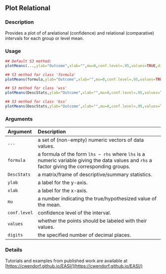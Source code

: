 ## Plot Relational

### Description

Provides a plot of of arelational (confidence) and relational (comparative) intervals for each group or level mean.

### Usage

```r
## Default S3 method:
plotMeans(...,ylab="Outcome",xlab="",mu=0,conf.level=.95,values=TRUE,digits=3)

## S3 method for class 'formula'
plotMeans(formula,ylab="Outcome",xlab="",mu=0,conf.level=.95,values=TRUE,digits=3)

## S3 method for class 'wss'
plotMeans(DescStats,ylab="Outcome",xlab="",mu=0,conf.level=.95,values=TRUE,digits=3)

## S3 method for class 'bss'
plotMeans(DescStats,ylab="Outcome",xlab="",mu=0,conf.level=.95,values=TRUE,digits=3)
```

### Arguments

Argument | Description
:-- | :--
```...``` | a set of (non-empty) numeric vectors of data values.
```formula``` | a formula of the form `lhs ~ rhs` where `lhs` is a numeric variable giving the data values and `rhs` a factor giving the corresponding groups.
```DescStats``` | a matrix/frame of descriptive/summary statistics.
```ylab``` | a label for the y-axis.
```xlab``` | a label for the x-axis.
```mu``` | a number indicating the true/hypothesized value of the mean.
```conf.level``` | confidence level of the interval.
```values``` | whether the points should be labeled with their values.
```digits``` | the specified number of decimal places.

### Details

Tutorials and examples from published work are available at [https://cwendorf.github.io/EASI/](https://cwendorf.github.io/EASI/) 
